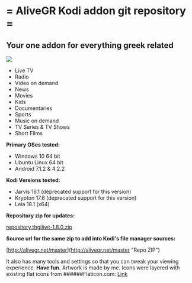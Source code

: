 # = AliveGR Kodi addon git repository =
## Your one addon for everything greek related

![](https://bitbucket.org/thgiliwt/repo.thgiliwt/raw/HEAD/_thgiliwt/plugin.video.AliveGR/icon.png)

- Live TV
- Radio
- Video on demand
- News
- Movies
- Kids
- Documentaries
- Sports
- Music on demand
- TV Series & TV Shows
- Short Films

**Primary OSes tested:**

- Windows 10 64 bit
- Ubuntu Linux 64 bit
- Android 7.1.2 & 4.2.2

**Kodi Versions tested:**

- Jarvis 16.1 (deprecated support for this version)
- Krypton 17.6 (deprecated support for this version)
- Leia 18.1 (x64)

**Repository zip for updates:**

[repository.thgiliwt-1.8.0.zip](https://bitbucket.org/thgiliwt/plugin.video.alivegr/downloads/repository.thgiliwt-1.8.0.zip "Repo ZIP")

**Source url for the same zip to add into Kodi's file manager sources:**

[http://alivegr.net/master](http://alivegr.net/master "Repo ZIP")

It also has many tools and settings so that you can tweak your viewing experience.
**Have fun.**
Artwork is made by me. Icons were layered with existing flat icons from
######Flaticon.com: [Link](http://www.flaticon.com/ "Flaticon.com")
